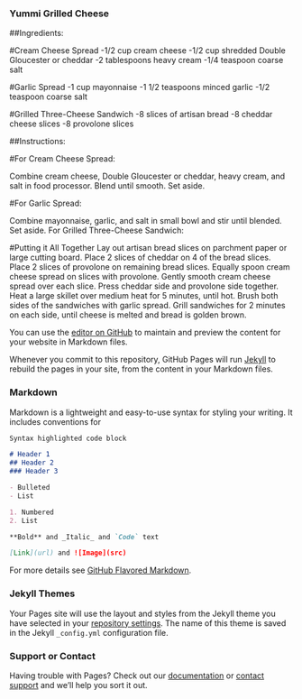 ### Yummi Grilled Cheese

##Ingredients:

#Cream Cheese Spread
-1/2 cup cream cheese
-1/2 cup shredded Double Gloucester or cheddar 
-2 tablespoons heavy cream
-1/4 teaspoon coarse salt

#Garlic Spread
-1 cup mayonnaise
-1 1/2 teaspoons minced garlic
-1/2 teaspoon coarse salt

#Grilled Three-Cheese Sandwich
-8 slices of artisan bread
-8 cheddar cheese slices
-8 provolone slices

##Instructions:

#For Cream Cheese Spread:

Combine cream cheese, Double Gloucester or cheddar, heavy cream, and salt in food processor. Blend until smooth. Set aside.

#For Garlic Spread:

Combine mayonnaise, garlic, and salt in small bowl and stir until blended. Set aside.
For Grilled Three-Cheese Sandwich:


#Putting it All Together
Lay out artisan bread slices on parchment paper or large cutting board.
Place 2 slices of cheddar on 4 of the bread slices. Place 2 slices of provolone on remaining bread slices. 
Equally spoon cream cheese spread on slices with provolone. Gently smooth cream cheese spread over each slice.
Press cheddar side and provolone side together.
Heat a large skillet over medium heat for 5 minutes, until hot. 
Brush both sides of the sandwiches with garlic spread. 
Grill sandwiches for 2 minutes on each side, until cheese is melted and bread is golden brown. 







You can use the [editor on GitHub](https://github.com/benwfreed/recipe-site/edit/master/README.md) to maintain and preview the content for your website in Markdown files.

Whenever you commit to this repository, GitHub Pages will run [Jekyll](https://jekyllrb.com/) to rebuild the pages in your site, from the content in your Markdown files.

### Markdown

Markdown is a lightweight and easy-to-use syntax for styling your writing. It includes conventions for

```markdown
Syntax highlighted code block

# Header 1
## Header 2
### Header 3

- Bulleted
- List

1. Numbered
2. List

**Bold** and _Italic_ and `Code` text

[Link](url) and ![Image](src)
```

For more details see [GitHub Flavored Markdown](https://guides.github.com/features/mastering-markdown/).

### Jekyll Themes

Your Pages site will use the layout and styles from the Jekyll theme you have selected in your [repository settings](https://github.com/benwfreed/recipe-site/settings). The name of this theme is saved in the Jekyll `_config.yml` configuration file.

### Support or Contact

Having trouble with Pages? Check out our [documentation](https://help.github.com/categories/github-pages-basics/) or [contact support](https://github.com/contact) and we’ll help you sort it out.
